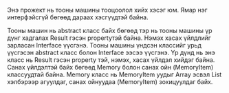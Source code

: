 Энэ прожект нь тооны машины тооцоолол хийх хэсэг юм. Ямар нэг интерфэйсгүй бөгөөд дараах хэсгүүдтэй байна.

Тооны машин нь abstract класс байх бөгөөд тэр нь тооны машины үр дүнг хадгалах Result гэсэн propertyтэй байна.
Нэмэх хасах үйлдлийг зарласан Interface үүсгэнэ. 
Тооны машины үндсэн классийг урьд үүсгэсэн abstract класс болон Interface ээсээ үүсгэнэ. Үр дүнд нь энэ класс нь Result гэсэн property тэй, нэмэх, хасах үйлдэл хийдэг байна.
Санах үйлдэлтэй байх бөгөөд Memory болон санах ойн (MemoryItem) классуудтай байна. Memory класс нь MemoryItem уудыг Array эсвэл List хэлбэрээр агуулдаг, санах ойнуудаа (MemoryItem) зохицуулдаг байх.
